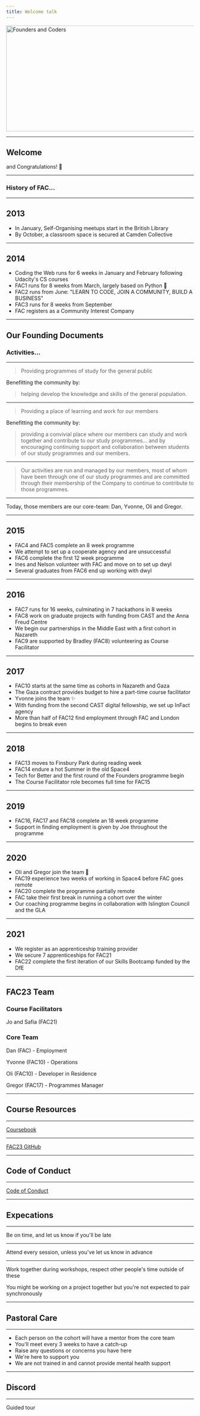 ```yaml
---
title: Welcome talk
---
```


<img width="651" height="284" src="https://facresources.com/assets/logos/fac_logo.png" alt="Founders and Coders">

---

<!-- {.primary} -->

## Welcome

and Congratulations! 🎉

---

<!-- {.secondary} -->

### History of FAC...

---

## 2013

- In January, Self-Organising meetups start in the British Library
- By October, a classroom space is secured at Camden Collective

---

## 2014

- Coding the Web runs for 6 weeks in January and February following Udacity's CS courses
- FAC1 runs for 8 weeks from March, largely based on Python 🐍
- FAC2 runs from June: "LEARN TO CODE, JOIN A COMMUNITY, BUILD A BUSINESS"
- FAC3 runs for 8 weeks from September
- FAC registers as a Community Interest Company

---

## Our Founding Documents

### Activities...

---

> Providing programmes of study for the general public

Benefitting the community by:

> helping develop the knowledge and skills of the general population.

---

> Providing a place of learning and work for our members

Benefitting the community by:

> providing a convivial place where our members can study and work together and contribute to our study programmes... and by encouraging continuing support and collaboration between students of our study programmes and our members.

---

> Our activities are run and managed by our members, most of whom have been through one of our study programmes and are committed through their membership of the Company to continue to contribute to those programmes.

---

Today, those members are our core-team: Dan, Yvonne, Oli and Gregor.

---

## 2015

- FAC4 and FAC5 complete an 8 week programme
- We attempt to set up a cooperate agency and are unsuccessful
- FAC6 complete the first 12 week programme
- Ines and Nelson volunteer with FAC and move on to set up dwyl
- Several graduates from FAC6 end up working with dwyl

---

## 2016

- FAC7 runs for 16 weeks, culminating in 7 hackathons in 8 weeks
- FAC8 work on graduate projects with funding from CAST and the Anna Freud Centre
- We begin our partnerships in the Middle East with a first cohort in Nazareth
- FAC9 are supported by Bradley (FAC8) volunteering as Course Facilitator

---

## 2017

- FAC10 starts at the same time as cohorts in Nazareth and Gaza
- The Gaza contract provides budget to hire a part-time course facilitator
- Yvonne joins the team ✨
- With funding from the second CAST digital fellowship, we set up InFact agency
- More than half of FAC12 find employment through FAC and London begins to break even

---

## 2018

- FAC13 moves to Finsbury Park during reading week
- FAC14 endure a hot Summer in the old Space4
- Tech for Better and the first round of the Founders programme begin
- The Course Facilitator role becomes full time for FAC15

---

## 2019

- FAC16, FAC17 and FAC18 complete an 18 week programme
- Support in finding employment is given by Joe throughout the programme

---

## 2020

- Oli and Gregor join the team 🌱
- FAC19 experience two weeks of working in Space4 before FAC goes remote
- FAC20 complete the programme partially remote
- FAC take their first break in running a cohort over the winter
- Our coaching programme begins in collaboration with Islington Council and the GLA

---

## 2021

- We register as an apprenticeship training provider
- We secure 7 apprenticeships for FAC21
- FAC22 complete the first iteration of our Skills Bootcamp funded by the DfE

---

## FAC23 Team

### Course Facilitators

Jo and Safia (FAC21)

### Core Team

Dan (FAC) - Employment

Yvonne (FAC10) - Operations

Oli (FAC10) - Developer in Residence

Gregor (FAC17) - Programmes Manager

---

<!-- {.primary} -->

## Course Resources

---

[Coursebook](https://learn.foundersandcoders.com)

---

[FAC23 GitHub](https://github.com/fac23)

---

<!-- {.primary} -->

## Code of Conduct

---

[Code of Conduct](https://www.foundersandcoders.com/code-of-conduct/)

---

## Expecations

---

Be on time, and let us know if you'll be late

---

Attend every session, unless you've let us know in advance

---

Work together during workshops, respect other people's time outside of these

You might be working on a project together but you're not expected to pair synchronously

---

<!-- {.primary} -->

## Pastoral Care

---

- Each person on the cohort will have a mentor from the core team
- You'll meet every 3 weeks to have a catch-up
- Raise any questions or concerns you have here
- We're here to support you
- We are not trained in and cannot provide mental health support

---

<!-- {.primary} -->

## Discord

---

Guided tour

